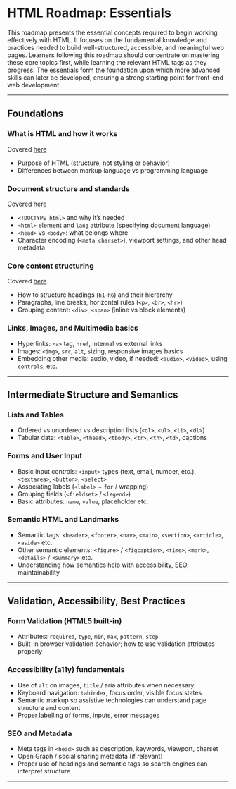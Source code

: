 # HTML Roadmap: Essentials

This roadmap presents the essential concepts required to begin working effectively with HTML. It focuses on the fundamental knowledge and practices needed to build well-structured, accessible, and meaningful web pages. Learners following this roadmap should concentrate on mastering these core topics first, while learning the relevant HTML tags as they progress. The essentials form the foundation upon which more advanced skills can later be developed, ensuring a strong starting point for front-end web development.

---

## Foundations

### What is HTML and how it works

Covered [here](../../notes/01_front_end_essentials/html/01_introduction.md)

* Purpose of HTML (structure, not styling or behavior)
* Differences between markup language vs programming language

### Document structure and standards

Covered [here](../../notes/01_front_end_essentials/html/02_document_structure_and_standards.md)

* `<!DOCTYPE html>` and why it’s needed
* `<html>` element and `lang` attribute (specifying document language)
* `<head>` vs `<body>`: what belongs where
* Character encoding (`<meta charset>`), viewport settings, and other head metadata

### Core content structuring

Covered [here](../../notes/01_front_end_essentials/html/03_core_content_structuring.md)

* How to structure headings (`h1`-`h6`) and their hierarchy
* Paragraphs, line breaks, horizontal rules (`<p>`, `<br>`, `<hr>`)
* Grouping content: `<div>`, `<span>` (inline vs block elements)

### Links, Images, and Multimedia basics

* Hyperlinks: `<a>` tag, `href`, internal vs external links
* Images: `<img>`, `src`, `alt`, sizing, responsive images basics
* Embedding other media: audio, video, if needed: `<audio>`, `<video>`, using `controls`, etc.

---

## Intermediate Structure and Semantics

### Lists and Tables

* Ordered vs unordered vs description lists (`<ol>`, `<ul>`, `<li>`, `<dl>`)
* Tabular data: `<table>`, `<thead>`, `<tbody>`, `<tr>`, `<th>`, `<td>`, captions

### Forms and User Input

* Basic input controls: `<input>` types (text, email, number, etc.), `<textarea>`, `<button>`, `<select>`
* Associating labels (`<label>` + `for` / wrapping)
* Grouping fields (`<fieldset>` / `<legend>`)
* Basic attributes: `name`, `value`, placeholder etc.

### Semantic HTML and Landmarks

* Semantic tags: `<header>`, `<footer>`, `<nav>`, `<main>`, `<section>`, `<article>`, `<aside>` etc.
* Other semantic elements: `<figure>` / `<figcaption>`, `<time>`, `<mark>`, `<details>` / `<summary>` etc.
* Understanding how semantics help with accessibility, SEO, maintainability

---

## Validation, Accessibility, Best Practices

### Form Validation (HTML5 built-in)

* Attributes: `required`, `type`, `min`, `max`, `pattern`, `step`
* Built-in browser validation behavior; how to use validation attributes properly

### Accessibility (a11y) fundamentals

* Use of `alt` on images, `title` / aria attributes when necessary
* Keyboard navigation: `tabindex`, focus order, visible focus states
* Semantic markup so assistive technologies can understand page structure and content
* Proper labelling of forms, inputs, error messages

### SEO and Metadata

* Meta tags in `<head>` such as description, keywords, viewport, charset
* Open Graph / social sharing metadata (if relevant)
* Proper use of headings and semantic tags so search engines can interpret structure

---

